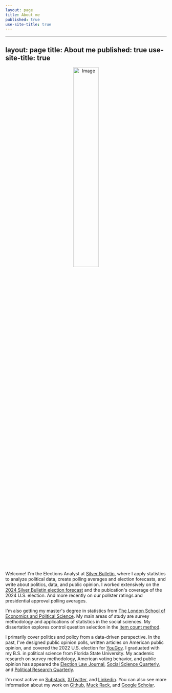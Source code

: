 ```yaml
---
layout: page
title: About me
published: true
use-site-title: true
---
```

---
layout: page
title: About me
published: true
use-site-title: true
---

<p align="center">
  <img src="/img/Headshot.jpg" alt="Image" style="width:40%;">
</p>

Welcome! I'm the Elections Analyst at [Silver Bulletin](https://www.natesilver.net/), where I apply statistics to analyze political data, create polling averages and election forecasts, and write about politics, data, and public opinion. I worked extensively on the [2024 Silver Bulletin election forecast](https://www.natesilver.net/p/nate-silver-2024-president-election-polls-model) and the pubication's coverage of the 2024 U.S. election. And more recently on our pollster ratings and presidential approval polling averages.

I'm also getting my master's degree in statistics from [The London School of Economics and Political Science](https://www.lse.ac.uk/statistics). My main areas of study are survey methodology and applications of statistics in the social sciences. My dissertation explores control question selection in the [item count method](https://en.wikipedia.org/wiki/Unmatched_count).

I primarily cover politics and policy from a data-driven perspective. In the past, I've designed public opinion polls, written articles on American public opinion, and covered the 2022 U.S. election for [YouGov](https://today.yougov.com/people/eli.mckown-dawson). I graduated with my B.S. in political science from Florida State University. My academic research on survey methodology, American voting behavior, and public opinion has appeared the [Election Law Journal](https://www.liebertpub.com/doi/abs/10.1089/elj.2022.0064), [Social Science Quarterly]( https://doi.org/10.1111/ssqu.13366), and [Political Research Quarterly](https://journals.sagepub.com/doi/abs/10.1177/10659129241283169). 

I'm most active on [Substack](https://substack.com/@emckowndawson), [X/Twitter](https://twitter.com/emckowndawson), and [Linkedin](https://www.linkedin.com/in/eli-mckown-dawson). You can also see more information about my work on [Github](https://github.com/eli-mckown-dawson), [Muck Rack](https://muckrack.com/eli-mckown-dawson-2), and [Google Scholar](https://scholar.google.com/citations?user=-stdPpQAAAAJ&hl=en).
